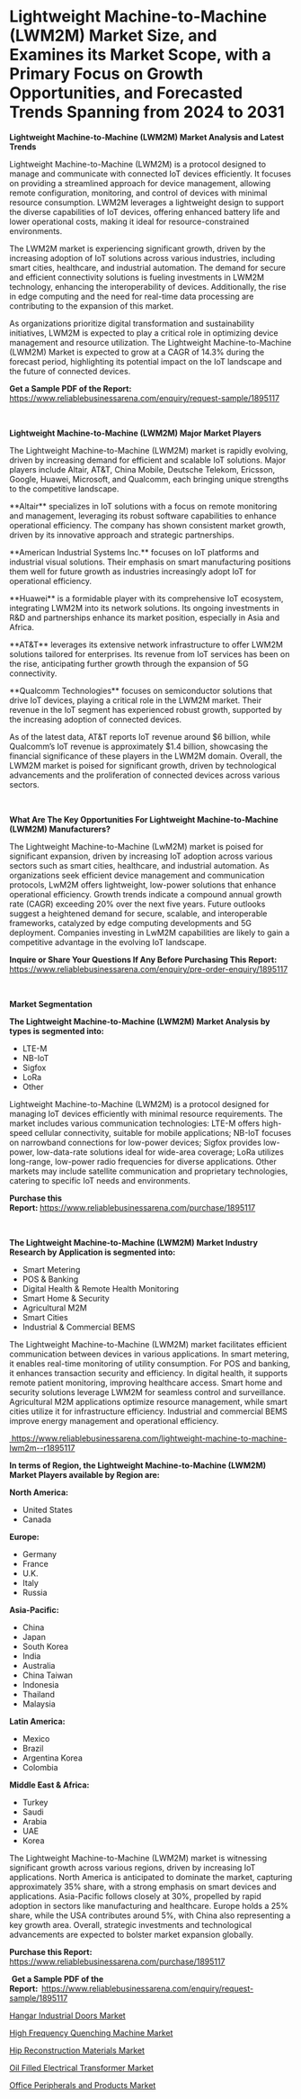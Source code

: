 <p><h1>Lightweight Machine-to-Machine (LWM2M) Market Size, and Examines its Market Scope, with a Primary Focus on Growth Opportunities, and Forecasted Trends Spanning from 2024 to 2031</h1></p><p><strong>Lightweight Machine-to-Machine (LWM2M) Market Analysis and Latest Trends</strong></p>
<p><p>Lightweight Machine-to-Machine (LWM2M) is a protocol designed to manage and communicate with connected IoT devices efficiently. It focuses on providing a streamlined approach for device management, allowing remote configuration, monitoring, and control of devices with minimal resource consumption. LWM2M leverages a lightweight design to support the diverse capabilities of IoT devices, offering enhanced battery life and lower operational costs, making it ideal for resource-constrained environments.</p><p>The LWM2M market is experiencing significant growth, driven by the increasing adoption of IoT solutions across various industries, including smart cities, healthcare, and industrial automation. The demand for secure and efficient connectivity solutions is fueling investments in LWM2M technology, enhancing the interoperability of devices. Additionally, the rise in edge computing and the need for real-time data processing are contributing to the expansion of this market.</p><p>As organizations prioritize digital transformation and sustainability initiatives, LWM2M is expected to play a critical role in optimizing device management and resource utilization. The Lightweight Machine-to-Machine (LWM2M) Market is expected to grow at a CAGR of 14.3% during the forecast period, highlighting its potential impact on the IoT landscape and the future of connected devices.</p></p>
<p><strong>Get a Sample PDF of the Report:&nbsp;</strong> <a href="https://www.reliablebusinessarena.com/enquiry/request-sample/1895117?utm_campaign=1566&utm_medium=2&utm_source=Github&utm_content=ia&utm_term=24102024&utm_id=lightweight-machine-to-machine-lwm2m">https://www.reliablebusinessarena.com/enquiry/request-sample/1895117</a></p>
<p>&nbsp;</p>
<p><strong>Lightweight Machine-to-Machine (LWM2M) Major Market Players</strong></p>
<p><p>The Lightweight Machine-to-Machine (LWM2M) market is rapidly evolving, driven by increasing demand for efficient and scalable IoT solutions. Major players include Altair, AT&T, China Mobile, Deutsche Telekom, Ericsson, Google, Huawei, Microsoft, and Qualcomm, each bringing unique strengths to the competitive landscape.</p><p>**Altair** specializes in IoT solutions with a focus on remote monitoring and management, leveraging its robust software capabilities to enhance operational efficiency. The company has shown consistent market growth, driven by its innovative approach and strategic partnerships.</p><p>**American Industrial Systems Inc.** focuses on IoT platforms and industrial visual solutions. Their emphasis on smart manufacturing positions them well for future growth as industries increasingly adopt IoT for operational efficiency.</p><p>**Huawei** is a formidable player with its comprehensive IoT ecosystem, integrating LWM2M into its network solutions. Its ongoing investments in R&D and partnerships enhance its market position, especially in Asia and Africa.</p><p>**AT&T** leverages its extensive network infrastructure to offer LWM2M solutions tailored for enterprises. Its revenue from IoT services has been on the rise, anticipating further growth through the expansion of 5G connectivity.</p><p>**Qualcomm Technologies** focuses on semiconductor solutions that drive IoT devices, playing a critical role in the LWM2M market. Their revenue in the IoT segment has experienced robust growth, supported by the increasing adoption of connected devices.</p><p>As of the latest data, AT&T reports IoT revenue around $6 billion, while Qualcomm’s IoT revenue is approximately $1.4 billion, showcasing the financial significance of these players in the LWM2M domain. Overall, the LWM2M market is poised for significant growth, driven by technological advancements and the proliferation of connected devices across various sectors.</p></p>
<p>&nbsp;</p>
<p><strong>What Are The Key Opportunities For Lightweight Machine-to-Machine (LWM2M) Manufacturers?</strong></p>
<p><p>The Lightweight Machine-to-Machine (LwM2M) market is poised for significant expansion, driven by increasing IoT adoption across various sectors such as smart cities, healthcare, and industrial automation. As organizations seek efficient device management and communication protocols, LwM2M offers lightweight, low-power solutions that enhance operational efficiency. Growth trends indicate a compound annual growth rate (CAGR) exceeding 20% over the next five years. Future outlooks suggest a heightened demand for secure, scalable, and interoperable frameworks, catalyzed by edge computing developments and 5G deployment. Companies investing in LwM2M capabilities are likely to gain a competitive advantage in the evolving IoT landscape.</p></p>
<p><strong>Inquire or Share Your Questions If Any Before Purchasing This Report:</strong> <a href="https://www.reliablebusinessarena.com/enquiry/pre-order-enquiry/1895117?utm_campaign=1566&utm_medium=2&utm_source=Github&utm_content=ia&utm_term=24102024&utm_id=lightweight-machine-to-machine-lwm2m">https://www.reliablebusinessarena.com/enquiry/pre-order-enquiry/1895117</a></p>
<p>&nbsp;</p>
<p><strong>Market Segmentation</strong></p>
<p><strong>The Lightweight Machine-to-Machine (LWM2M) Market Analysis by types is segmented into:</strong></p>
<p><ul><li>LTE-M</li><li>NB-IoT</li><li>Sigfox</li><li>LoRa</li><li>Other</li></ul></p>
<p><p>Lightweight Machine-to-Machine (LWM2M) is a protocol designed for managing IoT devices efficiently with minimal resource requirements. The market includes various communication technologies: LTE-M offers high-speed cellular connectivity, suitable for mobile applications; NB-IoT focuses on narrowband connections for low-power devices; Sigfox provides low-power, low-data-rate solutions ideal for wide-area coverage; LoRa utilizes long-range, low-power radio frequencies for diverse applications. Other markets may include satellite communication and proprietary technologies, catering to specific IoT needs and environments.</p></p>
<p><strong>Purchase this Report:&nbsp;</strong><a href="https://www.reliablebusinessarena.com/purchase/1895117?utm_campaign=1566&utm_medium=2&utm_source=Github&utm_content=ia&utm_term=24102024&utm_id=lightweight-machine-to-machine-lwm2m">https://www.reliablebusinessarena.com/purchase/1895117</a></p>
<p>&nbsp;</p>
<p><strong>The Lightweight Machine-to-Machine (LWM2M) Market Industry Research by Application is segmented into:</strong></p>
<p><ul><li>Smart Metering</li><li>POS & Banking</li><li>Digital Health & Remote Health Monitoring</li><li>Smart Home & Security</li><li>Agricultural M2M</li><li>Smart Cities</li><li>Industrial & Commercial BEMS</li></ul></p>
<p><p>The Lightweight Machine-to-Machine (LWM2M) market facilitates efficient communication between devices in various applications. In smart metering, it enables real-time monitoring of utility consumption. For POS and banking, it enhances transaction security and efficiency. In digital health, it supports remote patient monitoring, improving healthcare access. Smart home and security solutions leverage LWM2M for seamless control and surveillance. Agricultural M2M applications optimize resource management, while smart cities utilize it for infrastructure efficiency. Industrial and commercial BEMS improve energy management and operational efficiency.</p></p>
<p><a href="https://www.reliablebusinessarena.com/lightweight-machine-to-machine-lwm2m--r1895117?utm_campaign=1566&utm_medium=2&utm_source=Github&utm_content=ia&utm_term=24102024&utm_id=lightweight-machine-to-machine-lwm2m">&nbsp;https://www.reliablebusinessarena.com/lightweight-machine-to-machine-lwm2m--r1895117</a></p>
<p><strong>In terms of Region, the Lightweight Machine-to-Machine (LWM2M) Market Players available by Region are:</strong></p>
<p>
    <p> <strong> North America: </strong>
        <ul>
            <li>United States</li>
            <li>Canada</li>
        </ul>
        </p> 
    <p> <strong> Europe: </strong>
        <ul>
            <li>Germany</li>
            <li>France</li>
            <li>U.K.</li>
            <li>Italy</li>
            <li>Russia</li>
        </ul>
        </p> 
    <p> <strong> Asia-Pacific: </strong>
        <ul>
            <li>China</li>
            <li>Japan</li>
            <li>South Korea</li>
            <li>India</li>
            <li>Australia</li>
            <li>China Taiwan</li>
            <li>Indonesia</li>
            <li>Thailand</li>
            <li>Malaysia</li>
        </ul>
        </p> 
    <p> <strong> Latin America: </strong>
        <ul>
            <li>Mexico</li>
            <li>Brazil</li>
            <li>Argentina Korea</li>
            <li>Colombia</li>
        </ul>
        </p> 
    <p> <strong> Middle East & Africa: </strong>
        <ul>
            <li>Turkey</li>
            <li>Saudi</li>
            <li>Arabia</li>
            <li>UAE</li>
            <li>Korea</li>
        </ul>
    </p>
    </p>
<p><p>The Lightweight Machine-to-Machine (LWM2M) market is witnessing significant growth across various regions, driven by increasing IoT applications. North America is anticipated to dominate the market, capturing approximately 35% share, with a strong emphasis on smart devices and applications. Asia-Pacific follows closely at 30%, propelled by rapid adoption in sectors like manufacturing and healthcare. Europe holds a 25% share, while the USA contributes around 5%, with China also representing a key growth area. Overall, strategic investments and technological advancements are expected to bolster market expansion globally.</p></p>
<p><strong>Purchase this Report: </strong><a href="https://www.reliablebusinessarena.com/purchase/1895117?utm_campaign=1566&utm_medium=2&utm_source=Github&utm_content=ia&utm_term=24102024&utm_id=lightweight-machine-to-machine-lwm2m">https://www.reliablebusinessarena.com/purchase/1895117</a></p>
<p>&nbsp;<strong>Get a Sample PDF of the Report:&nbsp;&nbsp;</strong><a href="https://www.reliablebusinessarena.com/enquiry/request-sample/1895117?utm_campaign=1566&utm_medium=2&utm_source=Github&utm_content=ia&utm_term=24102024&utm_id=lightweight-machine-to-machine-lwm2m">https://www.reliablebusinessarena.com/enquiry/request-sample/1895117</a></p>
<p><strong></strong></p>
<p><p><a href="https://www.linkedin.com/pulse/hangar-industrial-doors-market-refracting-trends-consumer-iiqkc?utm_campaign=1566&utm_medium=2&utm_source=Github&utm_content=ia&utm_term=24102024&utm_id=lightweight-machine-to-machine-lwm2m">Hangar Industrial Doors Market</a></p><p><a href="https://www.linkedin.com/pulse/high-frequency-quenching-machine-market-share-analysis--npfec?utm_campaign=1566&utm_medium=2&utm_source=Github&utm_content=ia&utm_term=24102024&utm_id=lightweight-machine-to-machine-lwm2m">High Frequency Quenching Machine Market</a></p><p><a href="https://www.linkedin.com/pulse/hip-reconstruction-materials-market-global-regional-analysis-8qssc?utm_campaign=1566&utm_medium=2&utm_source=Github&utm_content=ia&utm_term=24102024&utm_id=lightweight-machine-to-machine-lwm2m">Hip Reconstruction Materials Market</a></p><p><a href="https://www.linkedin.com/pulse/oil-filled-electrical-transformer-market-trends-growth-outlook-jvwzc?utm_campaign=1566&utm_medium=2&utm_source=Github&utm_content=ia&utm_term=24102024&utm_id=lightweight-machine-to-machine-lwm2m">Oil Filled Electrical Transformer Market</a></p><p><a href="https://github.com/FosterFahey91/Market-Research-Report-List-1/blob/main/office-peripherals-and-products-market.md?utm_campaign=1566&utm_medium=2&utm_source=Github&utm_content=ia&utm_term=24102024&utm_id=lightweight-machine-to-machine-lwm2m">Office Peripherals and Products Market</a></p></p>